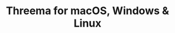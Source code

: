---
name: Threema
url: 'https://web.threema.ch'
category: Social Networking
title: 'Threema for macOS, Windows & Linux'
key: threema

---